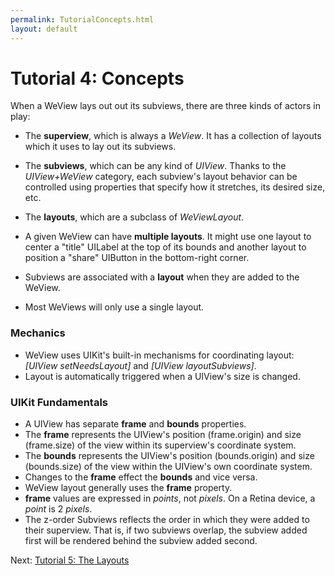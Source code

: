 ```yaml
---
permalink: TutorialConcepts.html
layout: default
---
```


Tutorial 4: Concepts
==

<!-- TEMPLATE START -->

When a WeView lays out out its subviews, there are three kinds of actors in play:

* The __superview__, which is always a _WeView_.  It has a collection of layouts which it uses to lay out its subviews.
* The __subviews__, which can be any kind of _UIView_.  Thanks to the _UIView+WeView_ category, each subview's layout behavior can be controlled using properties that specify how it stretches, its desired size, etc.
* The __layouts__, which are a subclass of _WeViewLayout_. 

* A given WeView can have __multiple layouts__.  It might use one layout to center a "title" UILabel at the top of its bounds and another layout to position a "share" UIButton in the bottom-right corner.
* Subviews are associated with a __layout__ when they are added to the WeView.
* Most WeViews will only use a single layout.  

### Mechanics

* WeView uses UIKit's built-in mechanisms for coordinating layout: _\[UIView setNeedsLayout\]_ and _\[UIView layoutSubviews\]_.
* Layout is automatically triggered when a UIView's size is changed.

### UIKit Fundamentals

* A UIView has separate __frame__ and __bounds__ properties.  
* The __frame__ represents the UIView's position (frame.origin) and size (frame.size) of the view within its superview's coordinate system.
* The __bounds__ represents the UIView's position (bounds.origin) and size (bounds.size) of the view within the UIView's own coordinate system.
* Changes to the __frame__ effect the __bounds__ and vice versa.
* WeView layout generally uses the __frame__ property.
* __frame__ values are expressed in _points_, not _pixels_.  On a Retina device, a _point_ is 2 _pixels_.
* The z-order Subviews reflects the order in which they were added to their superview.  That is, if two subviews overlap, the subview added first will be rendered behind the subview added second.


<!-- TEMPLATE END -->

Next\: [Tutorial 5: The Layouts](TutorialLayouts.html)